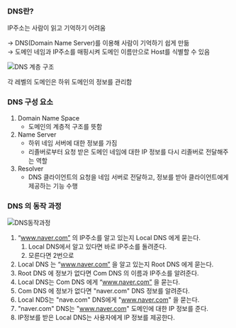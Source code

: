 ### DNS란?
    
IP주소는 사람이 읽고 기억하기 어려움
    
→ DNS(Domain Name Server)를 이용해 사람이 기억하기 쉽게 만듦 <br>
→ 도메인 네임과 IP주소를 매핑시켜 도메인 이름만으로 Host를 식별할 수 있음
    
![DNS 계층 구조](https://velog.velcdn.com/images%2Fckstn0777%2Fpost%2F165b7038-84eb-4d41-8aa2-57226f885435%2Fimage.png)

각 레벨의 도메인은 하위 도메인의 정보를 관리함
    
### DNS 구성 요소
1. Domain Name Space
    - 도메인의 계층적 구조를 뜻함
2. Name Server
    - 하위 네임 서버에 대한 정보를 가짐
    - 리졸버로부터 요청 받은 도메인 네임에 대한 IP 정보를 다시 리졸버로 전달해주는 역할
3. Resolver
    - DNS 클라이언트의 요청을 네임 서버로 전달하고, 정보를 받아 클라이언트에게 제공하는 기능 수행
    
### DNS 의 동작 과정
    
![DNS동작과정](https://img1.daumcdn.net/thumb/R1280x0/?scode=mtistory2&fname=https%3A%2F%2Fblog.kakaocdn.net%2Fdn%2FcgbNqc%2Fbtq1uuMDN4D%2Fcfifchk6rOn14ZyP9LB8O0%2Fimg.jpg)
    
1. “www.naver.com” 의 IP주소를 알고 있는지 Local DNS 에게 묻는다.
    1. Local DNS에서 알고 있다면 바로 IP주소를 돌려준다.
    2. 모른다면 2번으로
2. Local DNS 는 “www.naver.com” 을 알고 있는지 Root DNS 에게 묻는다.
3. Root DNS 에 정보가 없다면 Com DNS 의 이름과 IP주소를 알려준다.
4. Local DNS는 Com DNS 에게 “www.naver.com” 을 묻는다.
5. Com DNS 에 정보가 없다면 "naver.com" DNS 정보를 알려준다.
6. Local NDS는 "nave.com" DNS에게 "www.naver.com" 을 묻는다.
7. "naver.com" DNS는 "www.naver.com" 도메인에 대한 IP 정보를 준다.
8. IP정보를 받은 Local DNS는 사용자에게 IP 정보를 제공한다.

